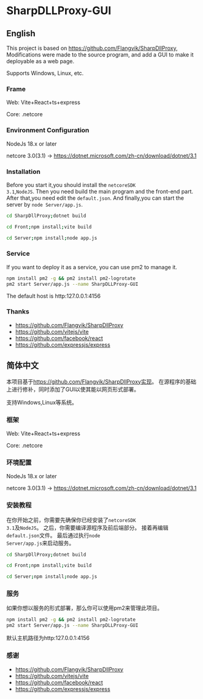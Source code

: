 # SharpDLLProxy-GUI

## English
This project is based on <https://github.com/Flangvik/SharpDllProxy>,
Modifications were made to the source program, and add a GUI to make it deployable as a web page.



Supports Windows, Linux, etc.

### Frame
Web: Vite+React+ts+express

Core: .netcore

### Environment Configuration
NodeJs 18.x or later

netcore 3.0(3.1) -> <https://dotnet.microsoft.com/zh-cn/download/dotnet/3.1>



### Installation

Before you start it,you should install the <code>netcoreSDK 3.1</code>,<code>NodeJS</code>.
Then you need build the main program and the front-end part.
After that,you need edit the <code>default.json</code>.
And finally,you can start the server by <code>node Server/app.js</code>.


```sh
cd SharpDllProxy;dotnet build
```

```sh
cd Front;npm install;vite build
```

```sh
cd Server;npm install;node app.js
```

### Service
If you want to deploy it as a service, you can use pm2 to manage it.
```sh
npm install pm2 -g && pm2 install pm2-logrotate
pm2 start Server/app.js --name SharpDLLProxy-GUI
```
The default host is http:127.0.0.1:4156


### Thanks
- <https://github.com/Flangvik/SharpDllProxy>
- <https://github.com/vitejs/vite>
- <https://github.com/facebook/react>
- <https://github.com/expressjs/express>

## 简体中文
本项目基于<https://github.com/Flangvik/SharpDllProxy实现>。
在源程序的基础上进行修补，同时添加了GUI以使其能以网页形式部署。

支持Windows,Linux等系统。

### 框架
Web: Vite+React+ts+express

Core: .netcore

### 环境配置
NodeJs 18.x or later

netcore 3.0(3.1) -> <https://dotnet.microsoft.com/zh-cn/download/dotnet/3.1>

### 安装教程

在你开始之前，你需要先确保你已经安装了<code>netcoreSDK 3.1</code>及<code>NodeJS</code>。
之后，你需要编译源程序及前后端部分。
接着再编辑<code>default.json</code>文件。
最后通过执行<code>node Server/app.js</code>来启动服务。
```sh
cd SharpDllProxy;dotnet build
```

```sh
cd Front;npm install;vite build
```

```sh
cd Server;npm install;node app.js
```

### 服务
如果你想以服务的形式部署，那么你可以使用pm2来管理此项目。
```sh
npm install pm2 -g && pm2 install pm2-logrotate
pm2 start Server/app.js --name SharpDLLProxy-GUI
```
默认主机路径为http:127.0.0.1:4156

### 感谢
- <https://github.com/Flangvik/SharpDllProxy>
- <https://github.com/vitejs/vite>
- <https://github.com/facebook/react>
- <https://github.com/expressjs/express>

